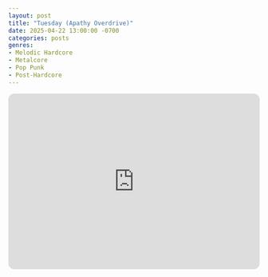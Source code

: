 ```yaml
---
layout: post
title: "Tuesday (Apathy Overdrive)"
date: 2025-04-22 13:00:00 -0700
categories: posts
genres:
- Melodic Hardcore
- Metalcore
- Pop Punk
- Post-Hardcore 
---
```

<iframe style="border-radius:12px" src="https://open.spotify.com/embed/playlist/4At2LQ6nS3Ze1pnMz46zXj?utm_source=generator" width="100%" height="352" frameBorder="0" allowfullscreen="" allow="autoplay; clipboard-write; encrypted-media; fullscreen; picture-in-picture" loading="lazy"></iframe>